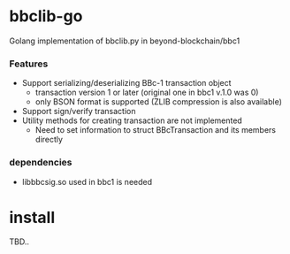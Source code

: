 bbclib-go
====
Golang implementation of bbclib.py in beyond-blockchain/bbc1

### Features
* Support serializing/deserializing BBc-1 transaction object
    * transaction version 1 or later (original one in bbc1 v.1.0 was 0)
    * only BSON format is supported (ZLIB compression is also available)
* Support sign/verify transaction
* Utility methods for creating transaction are not implemented
    * Need to set information to struct BBcTransaction and its members directly

### dependencies
* libbbcsig.so used in bbc1 is needed


# install

TBD..

